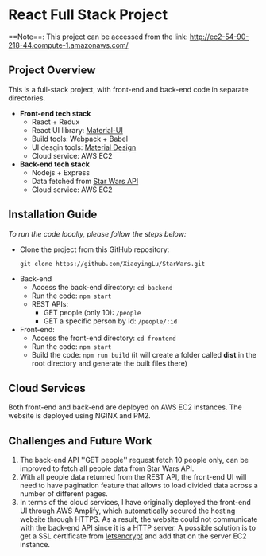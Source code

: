 
#  React Full Stack Project

==Note==: This project can be accessed from the link: http://ec2-54-90-218-44.compute-1.amazonaws.com/

## Project Overview
This is a full-stack project, with front-end and back-end code in separate directories.
- **Front-end tech stack**
	- React + Redux
	- React UI library: [Material-UI](https://mui.com/getting-started/installation/)
	- Build tools: Webpack + Babel
	- UI desgin tools: [Material Design](https://material.io/design)
	- Cloud service: AWS EC2
- **Back-end tech stack**
	- Nodejs + Express
	- Data fetched from [Star Wars API]( ​https://swapi.dev/​ )
	- Cloud service: AWS EC2


##  Installation Guide
*To run the code locally, please follow the steps below:*
- Clone the project from this GitHub repository:  
	```
	git clone https://github.com/XiaoyingLu/StarWars.git
	```
- Back-end
	- Access the back-end directory: ```cd backend```
	- Run the code: ```npm start```
	- REST APIs:
		- GET people (only 10): ```/people```
		- GET a specific person by Id: ```/people/:id```
- Front-end:
	- Access the front-end directory: ```cd frontend```
	- Run the code: ```npm start```
	- Build the code: ```npm run build``` (it will create a folder called **dist** in the root directory and generate the built files there)
	
## Cloud Services
Both front-end and back-end are deployed on AWS EC2 instances.
The website is deployed using NGINX and PM2.

## Challenges and Future Work
1. The back-end API ''GET people'' request fetch 10 people only, can be improved to fetch all people data from Star Wars API.
2. With all people data returned from the REST API, the front-end UI will need to have pagination feature that allows to load divided data across a number of different pages.
3. In terms of the cloud services, I have originally deployed the front-end UI through AWS Amplify, which automatically secured the hosting website through HTTPS. As a result, the website could not communicate with the back-end API since it is a HTTP server. 
A possible solution is to get a SSL certificate from [letsencrypt](https://letsencrypt.org/) and add that on the server EC2 instance.
